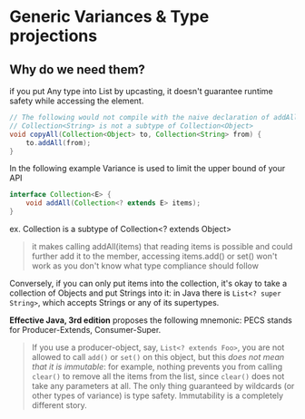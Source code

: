 # Generic Variances & Type projections

## Why do we need them?

if you put Any type into List<String> by upcasting,
it doesn't guarantee runtime safety while accessing the element.

```java
// The following would not compile with the naive declaration of addAll:
// Collection<String> is not a subtype of Collection<Object>
void copyAll(Collection<Object> to, Collection<String> from) {
    to.addAll(from);
}
```

In the following example Variance is used to limit the upper bound of your API

```java
interface Collection<E> {
    void addAll(Collection<? extends E> items);
}
```

ex. Collection<String> is a subtype of Collection<? extends Object>

> it makes calling addAll(items) that reading items is possible and could further add it to the member,
> accessing items.add() or set() won't work as you don't know what type compliance should follow

Conversely, if you can only put items into the collection, it's okay to take a collection of Objects and put Strings
into it: in Java there is `List<? super String>`, which accepts Strings or any of its supertypes.

__Effective Java, 3rd edition__ proposes the following mnemonic: PECS stands for Producer-Extends, Consumer-Super.

> If you use a producer-object, say, `List<? extends Foo>`, you are not allowed to call `add()` or `set()` on this
> object, but this *does not mean that it is immutable*: for example, nothing prevents you from calling `clear()` to
> remove all the items from the list, since `clear()` does not take any parameters at all.
> The only thing guaranteed by wildcards (or other types of variance) is type safety. Immutability is a completely
> different story.
